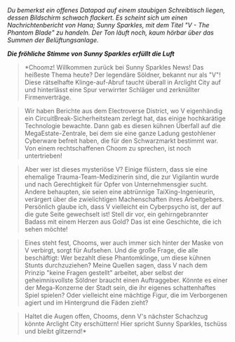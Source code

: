 _Du bemerkst ein offenes Datapad auf einem staubigen Schreibtisch liegen, dessen Bildschirm schwach flackert. Es scheint sich um einen Nachrichtenbericht von Hana; Sunny Sparkles, mit dem Titel "V - The Phantom Blade" zu handeln. Der Ton läuft noch, kaum hörbar über das Summen der Belüftungsanlage._

**_Die fröhliche Stimme von Sunny Sparkles erfüllt die Luft_**

> \*Choomz! Willkommen zurück bei Sunny Sparkles News! Das heißeste Thema heute? Der legendäre Söldner, bekannt nur als "V"! Diese rätselhafte Klinge-auf-Abruf taucht überall in Arclight City auf und hinterlässt eine Spur verwirrter Schläger und zerknüllter Firmenverträge.

> Wir haben Berichte aus dem Electroverse District, wo V eigenhändig ein CircuitBreak-Sicherheitsteam zerlegt hat, das einige hochkarätige Technologie bewachte. Dann gab es diesen kühnen Überfall auf die MegaEstate-Zentrale, bei dem sie eine ganze Ladung gestohlener Cyberware befreit haben, die für den Schwarzmarkt bestimmt war. Von einem rechtschaffenen Choom zu sprechen, ist noch untertrieben!

> Aber wer ist dieses mysteriöse V? Einige flüstern, dass sie eine ehemalige Trauma-Team-Medizinerin sind, die zur Vigilantin wurde und nach Gerechtigkeit für Opfer von Unternehmensgier sucht. Andere behaupten, sie seien eine abtrünnige TaiXing-Ingenieurin, verärgert über die zwielichtigen Machenschaften ihres Arbeitgebers. Persönlich glaube ich, dass V vielleicht ein Cyberpsycho ist, der auf die gute Seite gewechselt ist! Stell dir vor, ein gehirngebrannter Badass mit einem Herzen aus Gold? Das ist eine Geschichte, die ich sehen möchte!

> Eines steht fest, Chooms, wer auch immer sich hinter der Maske von V verbirgt, sorgt für Aufsehen. Und die große Frage, die alle beschäftigt: Wer bezahlt diese Phantomklinge, um diese kühnen Stunts durchzuziehen? Meine Quellen sagen, dass V nach dem Prinzip "keine Fragen gestellt" arbeitet, aber selbst der geheimnisvollste Söldner braucht einen Auftraggeber. Könnte es einer der Mega-Konzerne der Stadt sein, die ihr eigenes schattenhaftes Spiel spielen? Oder vielleicht eine mächtige Figur, die im Verborgenen agiert und im Hintergrund die Fäden zieht?

> Haltet die Augen offen, Chooms, denn V's nächster Schachzug könnte Arclight City erschüttern! Hier spricht Sunny Sparkles, tschüss und bleibt glitzernd!\*
